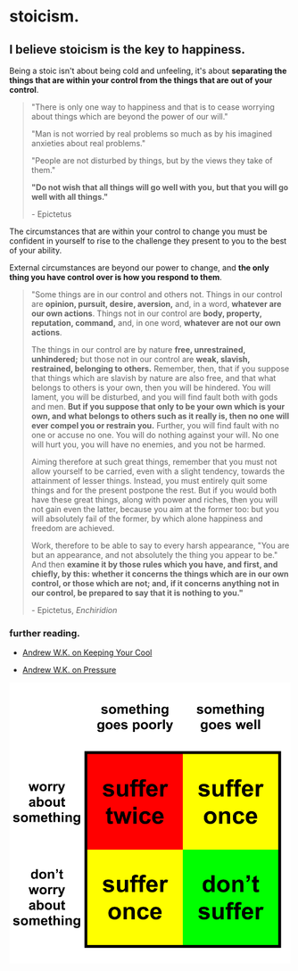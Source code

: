 # stoicism.

## I believe stoicism is the key to happiness.

Being a stoic isn't about being cold and unfeeling, it's about **separating the things that are within your control from the things that are out of your control**. 

> "There is only one way to happiness and that is to cease worrying about things which are beyond the power of our will."
>
> "Man is not worried by real problems so much as by his imagined anxieties about real problems."
>
> "People are not disturbed by things, but by the views they take of them."
>
> **"Do not wish that all things will go well with you, but that you will go well with all things."**
>
> \- Epictetus

The circumstances that are within your control to change you must be confident in yourself to rise to the challenge they present to you to the best of your ability.

External circumstances are beyond our power to change, and **the only thing you have control over is how you respond to them**.

> "Some things are in our control and others not. Things in our control are **opinion, pursuit, desire, aversion,** and, in a word, **whatever are our own actions**. Things not in our control are **body, property, reputation, command,** and, in one word, **whatever are not our own actions**.
>
> The things in our control are by nature **free, unrestrained, unhindered;** but those not in our control are **weak, slavish, restrained, belonging to others.** Remember, then, that if you suppose that things which are slavish by nature are also free, and that what belongs to others is your own, then you will be hindered. You will lament, you will be disturbed, and you will find fault both with gods and men. **But if you suppose that only to be your own which is your own, and what belongs to others such as it really is, then no one will ever compel you or restrain you.** Further, you will find fault with no one or accuse no one. You will do nothing against your will. No one will hurt you, you will have no enemies, and you not be harmed.
>
> Aiming therefore at such great things, remember that you must not allow yourself to be carried, even with a slight tendency, towards the attainment of lesser things. Instead, you must entirely quit some things and for the present postpone the rest. But if you would both have these great things, along with power and riches, then you will not gain even the latter, because you aim at the former too: but you will absolutely fail of the former, by which alone happiness and freedom are achieved.
>
> Work, therefore to be able to say to every harsh appearance, "You are but an appearance, and not absolutely the thing you appear to be." And then **examine it by those rules which you have, and first, and chiefly, by this: whether it concerns the things which are in our own control, or those which are not; and, if it concerns anything not in our control, be prepared to say that it is nothing to you."**
>
> \- Epictetus, *Enchiridion*

### further reading.

- [Andrew W.K. on Keeping Your Cool](https://www.vice.com/en/article/qkbz3p/andrew-wk-on-keeping-your-cool)

- [Andrew W.K. on Pressure](https://www.vice.com/en/article/ppvgn9/andrew-wk-on-pressure)

![stoicism chart](../media/stoicism%20chart.png)

